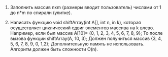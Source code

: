 1. Заполнить массив nxm (размеры вводит пользователь) числами от 1 до n*m по спирали (улитке).
	
2. Написать функцию void shiftArray(int A[], int n, in k), которая осуществляет циклический сдвиг элементов массива на k влево.
	  Например, если был массив
	  A[10]= {0, 1, 2, 3, 4, 5, 6, 7, 8, 9};
	  То после вызова функции shiftArray(A, 10, 3); 
	  Должен получиться массив {3, 4, 5, 6, 7, 8, 9, 0, 1,2};
	  Дополнительную память не использовать. Алгоритм должен быть сложности O(n).
